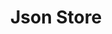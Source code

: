 ---
type: "NodeJS App"
title: "Json Store"
description: "This is an api backend that can be used to populate frontend frameworks."
tools: HTML CSS Javascript NodeJs Express Heroku
repository: "https://github.com/Ianodad/Jsonstore_with_json"
website: "https://jsonstorewithjson.herokuapp.com"
image: "../../images/jsonstore.png"
---